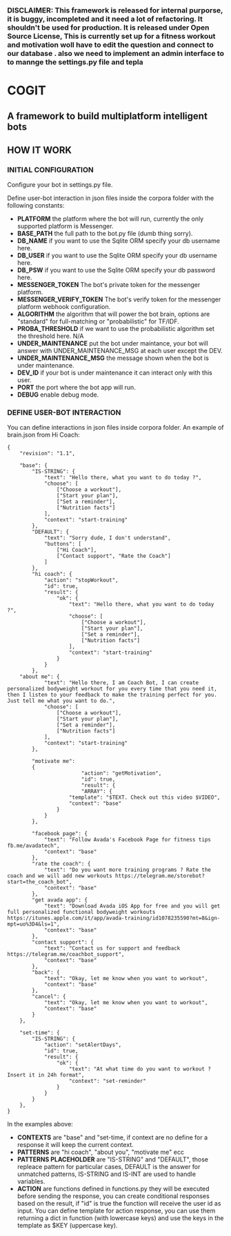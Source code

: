 ### DISCLAIMER: This framework is released for internal purporse, it is buggy, incompleted and it need a lot of refactoring. It shouldn't be used for production. It is released under Open Source License,  This is currently set up for a fitness workout and motivation woll have to edit the question and connect to our database . also we need to implement an admin interface to to mannge the settings.py file and tepla

# COGIT
## A framework to build multiplatform intelligent bots

## HOW IT WORK
### INITIAL CONFIGURATION
Configure your bot in settings.py file.


Define user-bot interaction in json files inside the corpora folder with the following constants:

- __PLATFORM__ the platform where the bot will run, currently the only supported platform is Messenger.
- __BASE_PATH__ the full path to the bot.py file (dumb thing sorry).
- __DB_NAME__ if you want to use the Sqlite ORM specify your db username here.
- __DB_USER__ if you want to use the Sqlite ORM specify your db username here.
- __DB_PSW__ if you want to use the Sqlite ORM specify your db password here.
- __MESSENGER_TOKEN__  The bot's private token for the messenger platform.
- __MESSENGER_VERIFY_TOKEN__ The bot's verify token for the messenger platform webhook configuration.
- __ALGORITHM__ the algorithm that will power the bot brain, options are "standard" for full-matching or "probabilistic" for TF/IDF.
- __PROBA_THRESHOLD__ if we want to use the probabilistic algorithm set the threshold here. N/A
- __UNDER_MAINTENANCE__ put the bot under maintance, your bot will answer with UNDER_MAINTENANCE_MSG at each user except the DEV.
- __UNDER_MAINTENANCE_MSG__ the message shown when the bot is under maintenance.
- __DEV_ID__ if your bot is under maintenance it can interact only with this user.
- __PORT__ the port where the bot app will run.
- __DEBUG__ enable debug mode.

### DEFINE USER-BOT INTERACTION
You can define interactions in json files inside corpora folder.
An example of brain.json from Hi Coach:
```
{
	"revision": "1.1",

	"base": {
		"IS-STRING": {
			"text": "Hello there, what you want to do today ?",
			"choose": [
				["Choose a workout"],
				["Start your plan"],
				["Set a reminder"],
				["Nutrition facts"]
			],
			"context": "start-training"
		},
		"DEFAULT": {
			"text": "Sorry dude, I don't understand",
			"buttons": [
				["Hi Coach"],
				["Contact support", "Rate the Coach"]
			]
		},
		"hi coach": {
			"action": "stopWorkout",
			"id": true,
			"result": {
				"ok": {
					"text": "Hello there, what you want to do today ?",
					"choose": [
						["Choose a workout"],
						["Start your plan"],
						["Set a reminder"],
						["Nutrition facts"]
					],
					"context": "start-training"
				}
			}
		},
    "about me": {
			"text": "Hello there, I am Coach Bot, I can create personalized bodyweight workout for you every time that you need it, then I listen to your feedback to make the training perfect for you. Just tell me what you want to do.",
			"choose": [
				["Choose a workout"],
				["Start your plan"],
				["Set a reminder"],
				["Nutrition facts"]
			],
			"context": "start-training"
		},
		
		"motivate me":
		{
						"action": "getMotivation",
						"id": true,
						"result": {
						"ARRAY": {
					"template": "$TEXT. Check out this video $VIDEO",
					"context": "base"
				}
			}
		},

		"facebook page": {
			"text": "Follow Avada's Facebook Page for fitness tips fb.me/avadatech",
			"context": "base"
		},
		"rate the coach": {
			"text": "Do you want more training programs ? Rate the coach and we will add new workouts https://telegram.me/storebot?start=the_coach_bot",
			"context": "base"
		},
		"get avada app": {
			"text": "Download Avada iOS App for free and you will get full personalized functional bodyweight workouts https://itunes.apple.com/it/app/avada-training/id1078235590?mt=8&ign-mpt=uo%3D4&ls=1",
			"context": "base"
		},
		"contact support": {
			"text": "Contact us for support and feedback https://telegram.me/coachbot_support",
			"context": "base"
		},
		"back": {
			"text": "Okay, let me know when you want to workout",
			"context": "base"
		},
		"cancel": {
			"text": "Okay, let me know when you want to workout",
			"context": "base"
		}
	},

	"set-time": {
		"IS-STRING": {
			"action": "setAlertDays",
			"id": true,
			"result": {
				"ok": {
					"text": "At what time do you want to workout ? Insert it in 24h format",
					"context": "set-reminder"
				}
			}
		}
	},
}
```


In the examples above:
- __CONTEXTS__ are  "base" and "set-time, if context are no define for a response it will keep the current context.
- __PATTERNS__  are "hi coach", "about you", "motivate me" ecc
- __PATTERNS PLACEHOLDER__ are "IS-STRING" and "DEFAULT", those repleace pattern for particular cases, DEFAULT is the answer for unmatched patterns, IS-STRING and IS-INT are used to handle variables.
- __ACTION__ are functions defined in functions.py they will be executed before sending the response, you can create conditional responses based on the result, if "id" is true the function will receive the user id as input.
You can define template for action response, you can use them returning a dict in function (with lowercase keys) and use the keys in the template as $KEY (uppercase key).
